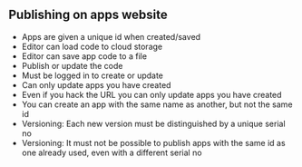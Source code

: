 Publishing on apps website
--------------------------

- Apps are given a unique id when created/saved
- Editor can load code to cloud storage
- Editor can save app code to a file
- Publish or update the code
- Must be logged in to create or update
- Can only update apps you have created
- Even if you hack the URL you can only update apps you have created
- You can create an app with the same name as another, but not the same id
- Versioning: Each new version must be distinguished by a unique serial no
- Versioning: It must not be possible to publish apps with the same id as one already used, even with a different serial no
